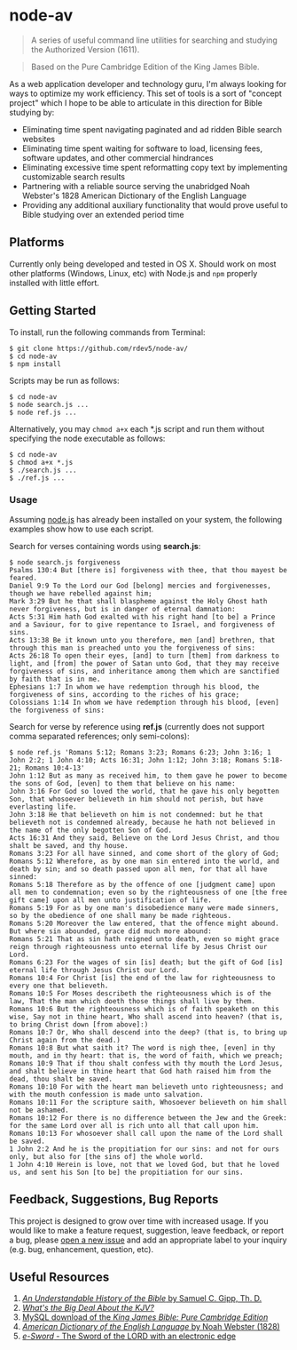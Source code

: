 # node-av
> A series of useful command line utilities for searching and studying the Authorized Version (1611).

> Based on the Pure Cambridge Edition of the King James Bible.

As a web application developer and technology guru, I'm always looking for ways to optimize my work efficiency. This set of tools is a sort of "concept project" which I hope to be able to articulate in this direction for Bible studying by:
* Eliminating time spent navigating paginated and ad ridden Bible search websites
* Eliminating time spent waiting for software to load, licensing fees, software updates, and other commercial hindrances
* Eliminating excessive time spent reformatting copy text by implementing customizable search results
* Partnering with a reliable source serving the unabridged Noah Webster's 1828 American Dictionary of the English Language
* Providing any additional auxiliary functionality that would prove useful to Bible studying over an extended period time

## Platforms
Currently only being developed and tested in OS X. Should work on most other platforms (Windows, Linux, etc) with Node.js and `npm` properly installed with little effort.

## Getting Started
To install, run the following commands from Terminal:
````
$ git clone https://github.com/rdev5/node-av/
$ cd node-av
$ npm install
````

Scripts may be run as follows:
````
$ cd node-av
$ node search.js ...
$ node ref.js ...
````

Alternatively, you may `chmod a+x` each *.js script and run them without specifying the node executable as follows:
````
$ cd node-av
$ chmod a+x *.js
$ ./search.js ...
$ ./ref.js ...
````

### Usage
Assuming [node.js](http://nodejs.org/download/) has already been installed on your system, the following examples show how to use each script.

Search for verses containing words using **search.js**:
````
$ node search.js forgiveness
Psalms 130:4 But [there is] forgiveness with thee, that thou mayest be feared.
Daniel 9:9 To the Lord our God [belong] mercies and forgivenesses, though we have rebelled against him;
Mark 3:29 But he that shall blaspheme against the Holy Ghost hath never forgiveness, but is in danger of eternal damnation:
Acts 5:31 Him hath God exalted with his right hand [to be] a Prince and a Saviour, for to give repentance to Israel, and forgiveness of sins.
Acts 13:38 Be it known unto you therefore, men [and] brethren, that through this man is preached unto you the forgiveness of sins:
Acts 26:18 To open their eyes, [and] to turn [them] from darkness to light, and [from] the power of Satan unto God, that they may receive forgiveness of sins, and inheritance among them which are sanctified by faith that is in me.
Ephesians 1:7 In whom we have redemption through his blood, the forgiveness of sins, according to the riches of his grace;
Colossians 1:14 In whom we have redemption through his blood, [even] the forgiveness of sins:
````

Search for verse by reference using **ref.js** (currently does not support comma separated references; only semi-colons):
````
$ node ref.js 'Romans 5:12; Romans 3:23; Romans 6:23; John 3:16; 1 John 2:2; 1 John 4:10; Acts 16:31; John 1:12; John 3:18; Romans 5:18-21; Romans 10:4-13'
John 1:12 But as many as received him, to them gave he power to become the sons of God, [even] to them that believe on his name:
John 3:16 For God so loved the world, that he gave his only begotten Son, that whosoever believeth in him should not perish, but have everlasting life.
John 3:18 He that believeth on him is not condemned: but he that believeth not is condemned already, because he hath not believed in the name of the only begotten Son of God.
Acts 16:31 And they said, Believe on the Lord Jesus Christ, and thou shalt be saved, and thy house.
Romans 3:23 For all have sinned, and come short of the glory of God;
Romans 5:12 Wherefore, as by one man sin entered into the world, and death by sin; and so death passed upon all men, for that all have sinned:
Romans 5:18 Therefore as by the offence of one [judgment came] upon all men to condemnation; even so by the righteousness of one [the free gift came] upon all men unto justification of life.
Romans 5:19 For as by one man's disobedience many were made sinners, so by the obedience of one shall many be made righteous.
Romans 5:20 Moreover the law entered, that the offence might abound. But where sin abounded, grace did much more abound:
Romans 5:21 That as sin hath reigned unto death, even so might grace reign through righteousness unto eternal life by Jesus Christ our Lord.
Romans 6:23 For the wages of sin [is] death; but the gift of God [is] eternal life through Jesus Christ our Lord.
Romans 10:4 For Christ [is] the end of the law for righteousness to every one that believeth.
Romans 10:5 For Moses describeth the righteousness which is of the law, That the man which doeth those things shall live by them.
Romans 10:6 But the righteousness which is of faith speaketh on this wise, Say not in thine heart, Who shall ascend into heaven? (that is, to bring Christ down [from above]:)
Romans 10:7 Or, Who shall descend into the deep? (that is, to bring up Christ again from the dead.)
Romans 10:8 But what saith it? The word is nigh thee, [even] in thy mouth, and in thy heart: that is, the word of faith, which we preach;
Romans 10:9 That if thou shalt confess with thy mouth the Lord Jesus, and shalt believe in thine heart that God hath raised him from the dead, thou shalt be saved.
Romans 10:10 For with the heart man believeth unto righteousness; and with the mouth confession is made unto salvation.
Romans 10:11 For the scripture saith, Whosoever believeth on him shall not be ashamed.
Romans 10:12 For there is no difference between the Jew and the Greek: for the same Lord over all is rich unto all that call upon him.
Romans 10:13 For whosoever shall call upon the name of the Lord shall be saved.
1 John 2:2 And he is the propitiation for our sins: and not for ours only, but also for [the sins of] the whole world.
1 John 4:10 Herein is love, not that we loved God, but that he loved us, and sent his Son [to be] the propitiation for our sins.
````

## Feedback, Suggestions, Bug Reports
This project is designed to grow over time with increased usage. If you would like to make a feature request, suggestion, leave feedback, or report a bug, please [open a new issue](https://github.com/rdev5/node-av/issues/new) and add an appropriate label to your inquiry (e.g. bug, enhancement, question, etc).

## Useful Resources
1. [*An Understandable History of the Bible* by Samuel C. Gipp, Th. D.](http://samgipp.com/historybook/)
2. [*What's the Big Deal About the KJV?*](http://bigdealkjv.com/)
3. [MySQL download of the *King James Bible: Pure Cambridge Edition*](http://www.bibleprotector.com/)
4. [*American Dictionary of the English Language* by Noah Webster (1828)](http://webstersdictionary1828.com/)
5. [*e-Sword* - The Sword of the LORD with an electronic edge](http://e-sword.net/)
